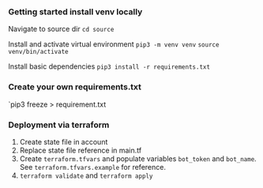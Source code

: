 ### Getting started install venv locally
Navigate to source dir
`cd source`

Install and activate virtual environment
`pip3 -m venv venv`
`source venv/bin/activate`

Install basic dependencies
`pip3 install -r requirements.txt`

### Create your own requirements.txt
`pip3 freeze > requirement.txt

### Deployment via terraform
1. Create state file in account
1. Replace state file reference in main.tf
1. Create `terraform.tfvars` and populate variables `bot_token` and `bot_name`. See `terraform.tfvars.example` for reference. 
1. `terraform validate` and `terraform apply`
